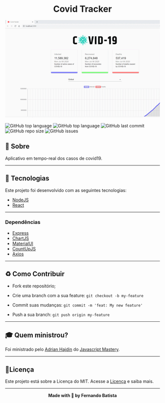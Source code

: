 <h1 align="center">Covid Tracker</h1>
<p align="center">
<img src="./.github/CovidTracker.gif"/>
</p>



![GitHub top language](https://img.shields.io/github/languages/count/Nandosbx/Covid-Tracker) 
![GitHub top language](https://img.shields.io/github/languages/top/Nandosbx/Covid-Tracker) ![GitHub last commit](https://img.shields.io/github/last-commit/Nandosbx/Covid-Tracker) ![GitHub repo size](https://img.shields.io/github/repo-size/Nandosbx/Covid-Tracker) ![GitHub issues](https://img.shields.io/github/issues/Nandosbx/Covid-Tracker)


  

<h2>📖 Sobre</h2>

 Aplicativo em tempo-real dos casos de covid19.

------------

<h2>🚀 Tecnologias</h2>

Este projeto foi desenvolvido com as seguintes tecnologias:
- [NodeJS](https://nodejs.org/en/)
- [React](https://reactjs.org/)


------------

<h3>Dependências</h3>

- [Express](https://expressjs.com/)
- [ChartJS](https://www.chartjs.org/)
- [MaterialUI](https://material-ui.com/pt/)
- [CountUpJS](https://inorganik.github.io/countUp.js/)
- [Axios](https://www.npmjs.com/package/axios/)

  

------------


<h2>♻️ Como Contribuir</h2>

- Fork este repositório;

- Crie uma branch com a sua feature: `git checkout -b my-feature`

- Commit suas mudanças: `git commit -m 'feat: My new feature'`

- Push a sua branch: `git push origin my-feature`

------------

<h2>🎓 Quem ministrou?</h2>
Foi ministrado pelo <a href="https://github.com/adrianhajdin">Adrian Hajdin</a> do <a href="https://www.buymeacoffee.com/JSMastery">Javascript Mastery</a>.

------------


<h2>📃Licença</h2>

Este projeto está sobre a Licença do MIT. Acesse a <a href="https://github.com/Nandosbx/Covid-Tracker/blob/master/LICENSE.md">Licença</a> e saiba mais.

------------


<footer align="center">
 <strong align="center">Made with 💜 by Fernando Batista</strong>
</footer>
